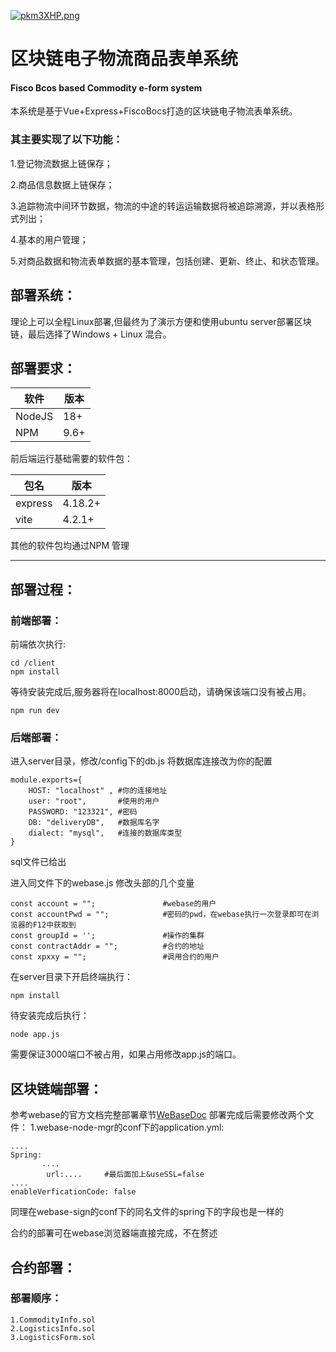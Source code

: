 [![pkm3XHP.png](https://s21.ax1x.com/2024/05/13/pkm3XHP.png)](https://imgse.com/i/pkm3XHP) 



# 区块链电子物流商品表单系统 
#### Fisco Bcos based Commodity e-form system


本系统是基于Vue+Express+FiscoBocs打造的区块链电子物流表单系统。

### 其主要实现了以下功能：

   1.登记物流数据上链保存；
  
   2.商品信息数据上链保存；

   3.追踪物流中间环节数据，物流的中途的转运运输数据将被追踪溯源，并以表格形式列出；

   4.基本的用户管理；

   5.对商品数据和物流表单数据的基本管理，包括创建、更新、终止、和状态管理。

## 部署系统：

  理论上可以全程Linux部署,但最终为了演示方便和使用ubuntu server部署区块链，最后选择了Windows + Linux 混合。
  
## 部署要求：

|软件|版本|
|-|-|
|NodeJS|18+|
|NPM|9.6+|

前后端运行基础需要的软件包：

|包名|版本|
|-|-|
|express|4.18.2+|
|vite|4.2.1+|

其他的软件包均通过NPM 管理

***

## 部署过程：

### 前端部署：
前端依次执行:
```
cd /client
npm install
```
等待安装完成后,服务器将在localhost:8000启动，请确保该端口没有被占用。
```
npm run dev
```
### 后端部署：
进入server目录，修改/config下的db.js 将数据库连接改为你的配置

```
module.exports={
    HOST: "localhost" , #你的连接地址
    user: "root",       #使用的用户
    PASSWORD: "123321", #密码
    DB: "deliveryDB",   #数据库名字
    dialect: "mysql",   #连接的数据库类型
}
```
sql文件已给出

进入同文件下的webase.js 修改头部的几个变量
```
const account = "";               #webase的用户
const accountPwd = "";            #密码的pwd，在webase执行一次登录即可在浏览器的F12中获取到
const groupId = '';               #操作的集群
const contractAddr = "";          #合约的地址
const xpxxy = "";                 #调用合约的用户
```
在server目录下开启终端执行：
```
npm install
```
待安装完成后执行：
```
node app.js
```
需要保证3000端口不被占用，如果占用修改app.js的端口。
## 区块链端部署：
参考webase的官方文档完整部署章节[WeBaseDoc](https://webasedoc.readthedocs.io/zh-cn/lab/docs/WeBASE/install.html)
部署完成后需要修改两个文件：
1.webase-node-mgr的conf下的application.yml:
```
....
Spring:
       ....
        url:....     #最后面加上&useSSL=false
....
enableVerficationCode: false
```
同理在webase-sign的conf下的同名文件的spring下的字段也是一样的

合约的部署可在webase浏览器端直接完成，不在赘述
## 合约部署：
### 部署顺序：
```
1.CommodityInfo.sol
2.LogisticsInfo.sol
3.LogisticsForm.sol
```
